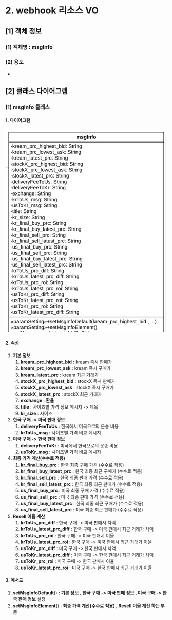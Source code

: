 # 2. webhook 리소스 VO



## \[1] 객체 정보

### (1) 객체명 : msgInfo

### (2) 용도

*

## \[2] 클래스 다이어그램

### (1) msgInfo 클래스

#### 1. 다이어그램&#x20;

![](<../../../../.gitbook/assets/image (1) (3).png>)

#### 2. 속성

1. **기본 정보**
   1. **kream\_prc\_highest\_bid :** kream 즉시 판매가
   2. **kream\_prc\_lowest\_ask** : kream 즉시 구매가
   3. **kream\_latest\_prc** : kream 최근 거래가
   4. **stockX\_prc\_highest\_bid** : stockX 즉시 판매가
   5. **stockX\_prc\_lowest\_ask** : stockX 즉시 구매가
   6. **stockX\_latest\_prc** : stockX 최근 거래가
   7. **exchange : 환율**
   8. **title** : 사이즈별 가격 정보 메시지 -> 제목
   9. **kr\_size** : 사이즈
2. **한국 구매 -> 미국 판매 정보**
   1. **deliveryFeeToUs** : 한국에서 미국으로의 운송 비용
   2. **krToUs\_msg** : 사이즈별 가격 비교 메시지
3. **미국 구매 -> 한국 판매 정보**
   1. **deliveryFeeToKr** : 미국에서 한국으로의 운송 비용
   2. **usToKr\_msg** :  사이즈별 가격 비교 메시지
4. **최종 가격 계산(수수료 적용)**
   1. **kr\_final\_buy\_prc** : 한국 최종 구매 가격 (수수료 적용)&#x20;
   2. **kr\_final\_buy\_latest\_prc** : 한국 최종 최근 구매가 (수수료 적용)&#x20;
   3. **kr\_final\_sell\_prc** : 한국 최종 판매 가격 (수수료 적용)&#x20;
   4. **kr\_final\_sell\_latest\_prc** : 한국 최종 최근 판매가 (수수료 적용)&#x20;
   5. **us\_final\_buy\_prc** : 미국 최종 구매 가격 (수수료 적용)&#x20;
   6. **us\_final\_sell\_prc** : 미국 최종 판매 가격 (수수료 적용)&#x20;
   7. **us\_final\_buy\_latest\_prc** : 한국 최종 최근 구매가 (수수료 적용)&#x20;
   8. **us\_final\_sell\_latest\_prc** : 미국 최종 최근 판매가 (수수료 적용)&#x20;
5. **Resell 이율 계산**
   1. **krToUs\_prc\_diff** : 한국 구매 -> 미국 판매시 차액
   2. **krToUs\_latest\_prc\_diff** : 한국 구매 -> 미국 판매시 최근 거래가 차액
   3. **krToUs\_prc\_roi** : 한국 구매 -> 미국 판매시 이율
   4. **krToUs\_latest\_prc\_roi** :  한국 구매 -> 미국 판매시 최근 거래가 이율
   5. **usToKr\_prc\_diff** : 미국 구매 -> 한국 판매시 차액
   6. **usToKr\_latest\_prc\_diff** : 미국 구매 -> 한국 판매시 최근 거래가 차액
   7. **usToKr\_prc\_roi** : 미국 구매 -> 한국 판매시 이율
   8. **usToKr\_latest\_prc\_roi** : 미국 구매 -> 한국 판매시 최근 거래가 이율

#### 3. 메서드

1. **setMsgInfoDefault**() **: 기본 정보** , **한국 구매 -> 미국 판매 정보 , 미국 구매 -> 한국 판매 정보** 설정
2. **setMsgInfoElement**() : **최종 가격 계산(수수료 적용) , Resell 이율 계산 하는 부분**

